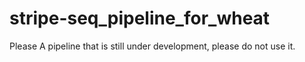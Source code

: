 # stripe-seq_pipeline_for_wheat
Please A pipeline that is still under development, please do not use it.
